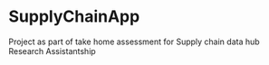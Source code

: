 # SupplyChainApp
Project as part of take home assessment for Supply chain data hub Research Assistantship
